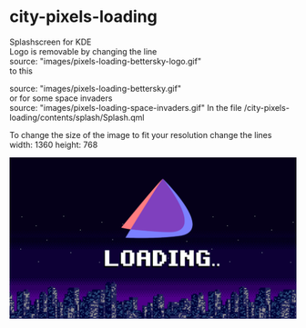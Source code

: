# city-pixels-loading
Splashscreen for KDE    
Logo is removable by changing the line  
source: "images/pixels-loading-bettersky-logo.gif"  
to this  

source: "images/pixels-loading-bettersky.gif"  
or for some space invaders  
source: "images/pixels-loading-space-invaders.gif"
In the file /city-pixels-loading/contents/splash/Splash.qml  

  To change the size of the image to fit your resolution change the lines  
              width: 1360
            height: 768

![alt text](https://github.com/smokey5787/city-pixels-loading/blob/main/city-pixels-loading/contents/previews/splash.png "preview")
